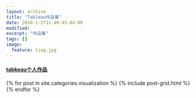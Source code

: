 ```yaml
---
layout: archive
title: "Tableau作品集"
date: 2018-1-2T11:40:45-04:00
modified:
excerpt: "作品集"
tags: []
image: 
  feature: tiag.jpg
---
```


#### [tabkeau个人作品](https://chenjaipeng.github.io/infovis/keshihua/index)






<div class="tiles">
{% for post in site.categories.visualization %}
  {% include post-grid.html %}
{% endfor %}
</div><!-- /.tiles 把所有categories 有 visualization 的列出来-->
